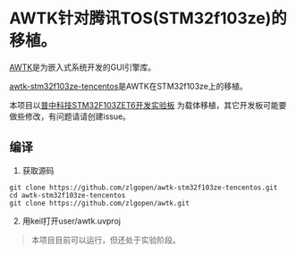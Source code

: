 # AWTK针对腾讯TOS(STM32f103ze)的移植。

[AWTK](https://github.com/zlgopen/awtk)是为嵌入式系统开发的GUI引擎库。

[awtk-stm32f103ze-tencentos](https://github.com/zlgopen/awtk-stm32f103ze-tencentos)是AWTK在STM32f103ze上的移植。

本项目以[普中科技STM32F103ZET6开发实验板](https://item.taobao.com/item.htm?spm=a230r.1.14.1.50a130e8TMKYMC&id=558855281660&ns=1&abbucket=5#detail) 为载体移植，其它开发板可能要做些修改，有问题请请创建issue。

## 编译

1. 获取源码

```
git clone https://github.com/zlgopen/awtk-stm32f103ze-tencentos.git
cd awtk-stm32f103ze-tencentos
git clone https://github.com/zlgopen/awtk.git
```

2. 用keil打开user/awtk.uvproj

> 本项目目前可以运行，但还处于实验阶段。
